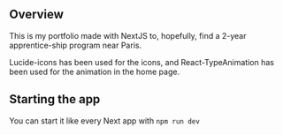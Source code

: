 ## Overview

This is my portfolio made with NextJS to, hopefully, find a 2-year apprentice-ship program near Paris.

Lucide-icons has been used for the icons, and React-TypeAnimation has been used for the animation in the home page.

## Starting the app

You can start it like every Next app with ```npm run dev```
